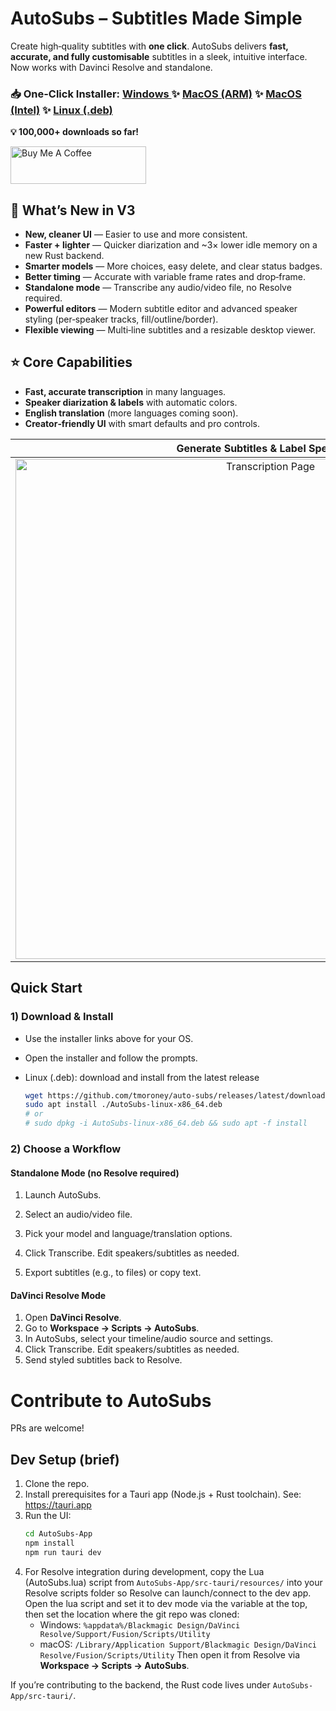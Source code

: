 # AutoSubs – Subtitles Made Simple
Create high‑quality subtitles with **one click**. AutoSubs delivers **fast, accurate, and fully customisable** subtitles in a sleek, intuitive interface. Now works with Davinci Resolve and standalone.

### 📥 One-Click Installer: [Windows ](https://github.com/tmoroney/auto-subs/releases/latest/download/AutoSubs-windows-x86_64.exe) ✨ [MacOS (ARM)](https://github.com/tmoroney/auto-subs/releases/latest/download/AutoSubs-Mac-ARM.pkg) ✨ [MacOS (Intel)](https://github.com/tmoroney/auto-subs/releases/latest/download/AutoSubs-Mac-Intel.pkg) ✨ [Linux (.deb)](https://github.com/tmoroney/auto-subs/releases/latest/download/AutoSubs-linux-x86_64.deb)
**💡 100,000+ downloads so far!**

<a href="https://www.buymeacoffee.com/tmoroney" target="_blank"><img src="https://cdn.buymeacoffee.com/buttons/v2/default-yellow.png" alt="Buy Me A Coffee" style="height: 60px !important;width: 217px !important;" ></a>

## 🚀 What’s New in V3
- **New, cleaner UI** — Easier to use and more consistent.
- **Faster + lighter** — Quicker diarization and ~3× lower idle memory on a new Rust backend.
- **Smarter models** — More choices, easy delete, and clear status badges.
- **Better timing** — Accurate with variable frame rates and drop‑frame.
- **Standalone mode** — Transcribe any audio/video file, no Resolve required.
- **Powerful editors** — Modern subtitle editor and advanced speaker styling (per‑speaker tracks, fill/outline/border).
- **Flexible viewing** — Multi‑line subtitles and a resizable desktop viewer.

## ⭐ Core Capabilities
- **Fast, accurate transcription** in many languages.
- **Speaker diarization & labels** with automatic colors.
- **English translation** (more languages coming soon).
- **Creator‑friendly UI** with smart defaults and pro controls.

Generate Subtitles & Label Speakers |  Advanced Settings
:-------------------------:|:-------------------------:
<img width="800" alt="Transcription Page" src="https://github.com/user-attachments/assets/ca00769b-93e2-4127-b604-a9108bf8451a"> | <img width="800" alt="Advanced Settings" src="https://github.com/user-attachments/assets/be1a111a-71c5-4d8d-ad8c-d9e889e3e7ab">


## Quick Start
### 1) Download & Install
- Use the installer links above for your OS.
- Open the installer and follow the prompts.

 - Linux (.deb): download and install from the latest release
   ```bash
   wget https://github.com/tmoroney/auto-subs/releases/latest/download/AutoSubs-linux-x86_64.deb
   sudo apt install ./AutoSubs-linux-x86_64.deb
   # or
   # sudo dpkg -i AutoSubs-linux-x86_64.deb && sudo apt -f install
   ```

### 2) Choose a Workflow
#### Standalone Mode (no Resolve required)
1. Launch AutoSubs.
2. Select an audio/video file.
3. Pick your model and language/translation options.

4. Click Transcribe. Edit speakers/subtitles as needed.
5. Export subtitles (e.g., to files) or copy text.

#### DaVinci Resolve Mode
1. Open **DaVinci Resolve**.
2. Go to **Workspace → Scripts → AutoSubs**.
3. In AutoSubs, select your timeline/audio source and settings.
4. Click Transcribe. Edit speakers/subtitles as needed.
5. Send styled subtitles back to Resolve.

# Contribute to AutoSubs
PRs are welcome!

## Dev Setup (brief)
1. Clone the repo.
2. Install prerequisites for a Tauri app (Node.js + Rust toolchain). See: https://tauri.app
3. Run the UI:
   ```bash
   cd AutoSubs-App
   npm install
   npm run tauri dev
   ```
4. For Resolve integration during development, copy the Lua (AutoSubs.lua) script from `AutoSubs-App/src-tauri/resources/` into your Resolve scripts folder so Resolve can launch/connect to the dev app. Open the lua script and set it to dev mode via the variable at the top, then set the location where the git repo was cloned:
   - Windows: `%appdata%/Blackmagic Design/DaVinci Resolve/Support/Fusion/Scripts/Utility`
   - macOS: `/Library/Application Support/Blackmagic Design/DaVinci Resolve/Fusion/Scripts/Utility`
   Then open it from Resolve via **Workspace → Scripts → AutoSubs**.

If you’re contributing to the backend, the Rust code lives under `AutoSubs-App/src-tauri/`.

